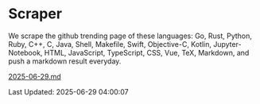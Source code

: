 # Scraper

We scrape the github trending page of these languages: Go, Rust, Python, Ruby, C++, C, Java, Shell, Makefile, Swift, Objective-C, Kotlin, Jupyter-Notebook, HTML, JavaScript, TypeScript, CSS, Vue, TeX, Markdown, and push a markdown result everyday.

[2025-06-29.md](https://github.com/yangwenmai/github-trending-backup/blob/master/2025-06-29.md)

Last Updated: 2025-06-29 04:00:07